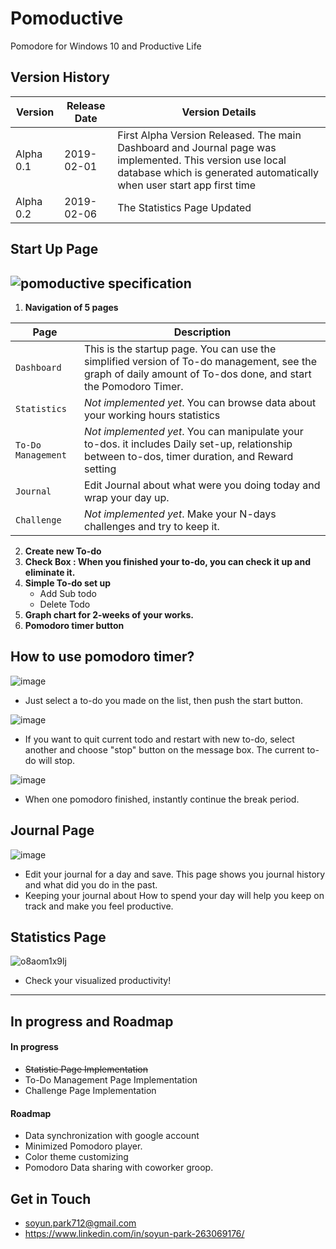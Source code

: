 
# Pomoductive
Pomodore for Windows 10 and Productive Life

## Version History
| Version | Release Date | Version Details |
| --- | --- | --- |
| Alpha 0.1 | 2019-02-01 | First Alpha Version Released. The main Dashboard and Journal page was implemented. This version use local database which is generated automatically when user start app first time |
| Alpha 0.2 | 2019-02-06 | The Statistics Page Updated |


## Start Up Page
![pomoductive specification](https://user-images.githubusercontent.com/46061797/52149640-67541380-263b-11e9-9a2b-eaa24311305e.png)
--------------------------------------------------------------------------------------------------
1. **Navigation of 5 pages**

| Page | Description |
| --- | --- |
| `Dashboard`  | This is the startup page. You can use the simplified version of To-do management, see the graph of daily amount of To-dos done, and start the Pomodoro Timer.  |
| `Statistics`  | _Not implemented yet_. You can browse data about your working hours statistics  |
| `To-Do Management` | _Not implemented yet_. You can manipulate your to-dos. it includes Daily set-up, relationship between to-dos, timer duration, and Reward setting |
| `Journal` | Edit Journal about what were you doing today and wrap your day up. |
| `Challenge` |  _Not implemented yet_. Make your N-days challenges and try to keep it. |

2. **Create new To-do**
3. **Check Box : When you finished your to-do, you can check it up and eliminate it.**
4. **Simple To-do set up**
	* Add Sub todo
	* Delete Todo
5. **Graph chart for 2-weeks of your works.**
6. **Pomodoro timer button**

## How to use pomodoro timer?
![image](https://user-images.githubusercontent.com/46061797/52152972-4644f000-2646-11e9-8fc6-191b74d8af38.png)
- Just select a to-do you made on the list, then push the start button.

![image](https://user-images.githubusercontent.com/46061797/52152851-f49c6580-2645-11e9-8cb7-1925759c4b88.png)
- If you want to quit current todo and restart with new to-do, select another and choose "stop" button on the message box. The current to-do will stop.

![image](https://user-images.githubusercontent.com/46061797/52153747-324ebd80-2649-11e9-9a66-05767134b363.png)
- When one pomodoro finished, instantly continue the break period.

## Journal Page
![image](https://user-images.githubusercontent.com/46061797/52154743-282ebe00-264d-11e9-9151-35c12dd7a426.png)

* Edit your journal for a day and save. This page shows you journal history and what did you do in the past.
* Keeping your journal about How to spend your day will help you keep on track and make you feel productive.

## Statistics Page
![o8aom1x9lj](https://user-images.githubusercontent.com/46061797/52397930-3cc3e980-2a85-11e9-96c2-2c9274104851.gif)

* Check your visualized productivity!
----------------------------------
## In progress and Roadmap
#### In progress
* ~~Statistic Page Implementation~~
* To-Do Management Page Implementation
* Challenge Page Implementation
#### Roadmap
* Data synchronization with google account
* Minimized Pomodoro player.
* Color theme customizing
* Pomodoro Data sharing with coworker groop.

## Get in Touch
- soyun.park712@gmail.com
- https://www.linkedin.com/in/soyun-park-263069176/

